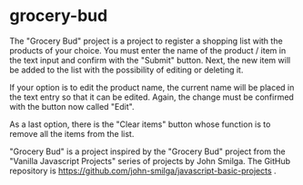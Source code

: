 # grocery-bud
The "Grocery Bud" project is a project to register a shopping list with the products of your choice.
You must enter the name of the product / item in the text input and confirm with the "Submit" button. Next, the new item will be added to the list with the possibility of editing or deleting it. 

If your option is to edit the product name, the current name will be placed in the text entry so that it can be edited. Again, the change must be confirmed with the button now called "Edit". 

As a last option, there is the "Clear items" button whose function is to remove all the items from the list. 

"Grocery Bud" is a project inspired by the "Grocery Bud" project from the "Vanilla Javascript Projects" series of projects by John Smilga. The GitHub repository is https://github.com/john-smilga/javascript-basic-projects .
